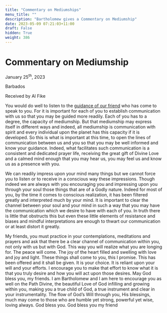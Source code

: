 ```yaml
---
title: "Commentary on Mediumships"
menu_title: ""
description: "Bartholomew gives a Commentary on Mediumship"
date: 2023-05-09 07:21:03+11:00
draft: False
hidden: True
weight: 386
---
```

# Commentary on Mediumship

January 25<sup>th</sup>, 2023

Barbados

Received by Al Fike  



You would do well to listen to the [guidance of our friend](/contemporary-messages/messages-sorted-year/messages-2023/our-role-on-earth-af-25-jan-2023/) who has come to speak to you. For it is important for each of you to establish communication with us so that you may be guided more readily. Each of you has to a degree, the capacity of mediumship. But that mediumship may express itself in different ways and indeed, all mediumship is communication with spirit and every individual upon the planet has this capacity if it is developed. So this is what is important at this time, to open the lines of communication between us and you so that you may be well informed and know your guidance.  Indeed, what facilitates such communication is a consistent and dedicated prayer life, receiving the great gift of Divine Love and a calmed mind enough that you may hear us, you may feel us and know us as a presence with you. 

We can readily impress upon your mind many things but we cannot force you to listen or to receive in a conscious way these impressions. Though indeed we are always with you encouraging you and impressing upon you through your soul those things that are of a Godly nature. Indeed for most of you, by the time it comes to  conscious realization, it has been filtered greatly and interpreted much by your mind. It is important to clear the channel between your soul and your mind in such a way that you may have the communication which we desire to have with each of you. In truth there is little that obstructs this but even these little elements of resistance and biases and mindful interpretations are enough to thwart our communication or at least distort it greatly. 

My friends, you must practice in your contemplations, meditations and prayers and ask that there be a clear channel of communication within you, not only with us but with God. This way you will realize what you are longing for. The peace will come. The joy of the heart filled and swelling with love and joy and light. These things shall come to you, this I promise. This has been offered and it shall be given. It is your choice. It is reliant upon your will and your efforts. I encourage you to make that effort to know what it is that you truly desire and how you will act upon those desires. 
May God bless you, my friends. I am Bartholomew and I am here to encourage you as well on the Path Divine, the beautiful Love of God infilling and growing within you, making you a true child of God, a true instrument and clear in your instrumentality. The flow of God’s Will through you, His blessings, much may come to those who are humble yet strong, powerful yet wise, loving always. God bless you. God bless you my friend
